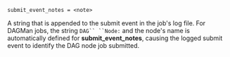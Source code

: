    submit_event_notes = <note>

A string that is appended to the submit event in the job's log file. For
DAGMan jobs, the string `DAG`` ``Node:` and the node's name is
automatically defined for **submit_event_notes**, causing the logged
submit event to identify the DAG node job submitted.
